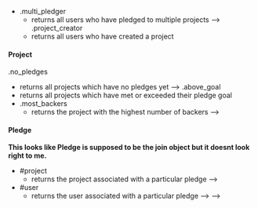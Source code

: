 <!-- # Level: Hard -- DONE 

## Deliverables
You are building the next big crowdfunding site. Users can make projects and fund projects. Oh the projects!
- your models are users, projects and pledges
  - a project will have a pledge goal amount
  - a user can both create and back projects, so a user will have multiple connections to projects based on those different roles

Write out the relationships using has_many, belongs_to and has_many_through. Write out a schema that shows what these tables might look like in a database. Where would the foreign keys live? Then *build out methods reflecting all these relationships.* What method can I call on a user to find other users who have backed his/her projects, etc?

#### User
- .highest_pledge
  - returns the user who has made the highest pledge -->
- .multi_pledger
  - returns all users who have pledged to multiple projects -->
.project_creator
  - returns all users who have created a project

#### Project
.no_pledges
  - returns all projects which have no pledges yet -->
 .above_goal
  - returns all projects which have met or exceeded their pledge goal
- .most_backers
  - returns the project with the highest number of backers -->

#### Pledge

**This looks like Pledge is supposed to be the join object but it doesnt look right to me.**
- #project
  - returns the project associated with a particular pledge -->
- #user
  - returns the user associated with a particular pledge --> -->
